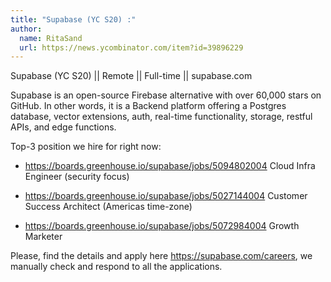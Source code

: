 ```yaml
---
title: "Supabase (YC S20) :"
author:
  name: RitaSand
  url: https://news.ycombinator.com/item?id=39896229
---
```

Supabase (YC S20) ||  Remote || Full-time || supabase.com

Supabase is an open-source Firebase alternative with over 60,000 stars on GitHub. In other words, it is a Backend platform offering a Postgres database, vector extensions, auth, real-time functionality, storage, restful APIs, and edge functions.

Top-3 position we hire for right now:

- <a href="https:&#x2F;&#x2F;boards.greenhouse.io&#x2F;supabase&#x2F;jobs&#x2F;5094802004" rel="nofollow">https:&#x2F;&#x2F;boards.greenhouse.io&#x2F;supabase&#x2F;jobs&#x2F;5094802004</a> Cloud Infra Engineer (security focus)

- <a href="https:&#x2F;&#x2F;boards.greenhouse.io&#x2F;supabase&#x2F;jobs&#x2F;5027144004" rel="nofollow">https:&#x2F;&#x2F;boards.greenhouse.io&#x2F;supabase&#x2F;jobs&#x2F;5027144004</a> Customer Success Architect (Americas time-zone)

- <a href="https:&#x2F;&#x2F;boards.greenhouse.io&#x2F;supabase&#x2F;jobs&#x2F;5072984004" rel="nofollow">https:&#x2F;&#x2F;boards.greenhouse.io&#x2F;supabase&#x2F;jobs&#x2F;5072984004</a> Growth Marketer

Please, find the details and apply here <a href="https:&#x2F;&#x2F;supabase.com&#x2F;careers">https:&#x2F;&#x2F;supabase.com&#x2F;careers</a>, we manually check and respond to all the applications.
